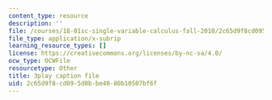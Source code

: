 ```yaml
---
content_type: resource
description: ''
file: /courses/18-01sc-single-variable-calculus-fall-2010/2c65d9f8cd095d0bbe4080b10507bf6f_G5BP8mTzkyk.srt
file_type: application/x-subrip
learning_resource_types: []
license: https://creativecommons.org/licenses/by-nc-sa/4.0/
ocw_type: OCWFile
resourcetype: Other
title: 3play caption file
uid: 2c65d9f8-cd09-5d0b-be40-80b10507bf6f
---
```

